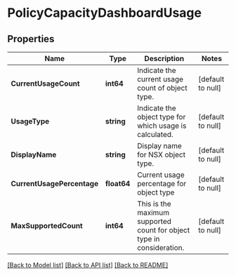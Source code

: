# PolicyCapacityDashboardUsage

## Properties
Name | Type | Description | Notes
------------ | ------------- | ------------- | -------------
**CurrentUsageCount** | **int64** | Indicate the current usage count of object type.  | [default to null]
**UsageType** | **string** | Indicate the object type for which usage is calculated.  | [default to null]
**DisplayName** | **string** | Display name for NSX object type.  | [default to null]
**CurrentUsagePercentage** | **float64** | Current usage percentage for object type  | [default to null]
**MaxSupportedCount** | **int64** | This is the maximum supported count for object type in consideration.  | [default to null]

[[Back to Model list]](../README.md#documentation-for-models) [[Back to API list]](../README.md#documentation-for-api-endpoints) [[Back to README]](../README.md)

